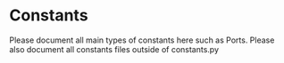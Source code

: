 # Constants
Please document all main types of constants here such as Ports. Please also document all constants files outside of constants.py